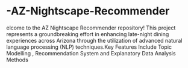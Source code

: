 # -AZ-Nightscape-Recommender
elcome to the AZ Nightscape Recommender repository! This project represents a groundbreaking effort in enhancing late-night dining experiences across Arizona through the utilization of advanced natural language processing (NLP) techniques.Key Features Include Topic Modelling , Recommendation System and Explanatory Data Analysis Methods
